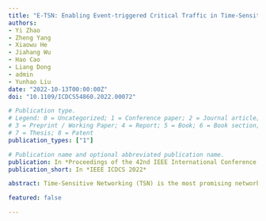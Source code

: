 ```yaml
---
title: "E-TSN: Enabling Event-triggered Critical Traffic in Time-Sensitive Networking for Industrial Applications"
authors:
- Yi Zhao
- Zheng Yang
- Xiaowu He
- Jiahang Wu
- Hao Cao
- Liang Dong
- admin
- Yunhao Liu
date: "2022-10-13T00:00:00Z"
doi: "10.1109/ICDCS54860.2022.00072"

# Publication type.
# Legend: 0 = Uncategorized; 1 = Conference paper; 2 = Journal article;
# 3 = Preprint / Working Paper; 4 = Report; 5 = Book; 6 = Book section;
# 7 = Thesis; 8 = Patent
publication_types: ["1"]

# Publication name and optional abbreviated publication name.
publication: In *Proceedings of the 42nd IEEE International Conference on Distributed Computing Systems*
publication_short: In *IEEE ICDCS 2022*

abstract: Time-Sensitive Networking (TSN) is the most promising network technology for Industry 4.0. A series of IEEE standards on TSN introduce deterministic transmission into standard Ethernet. Under the current paradigm, TSN can only schedule the deterministic transmission of time-triggered critical traffic (TCT), neglecting the other type of traffic in industrial cyber physical systems, i.e., event-triggered critical traffic (ECT). So in this work, we propose a new paradigm for TSN scheduling named E-TSN, which can provide deterministic transmission for both TCT and ECT. The three techniques of E-TSN, i.e., probabilistic stream, prioritized slot sharing, and prudent reservation, enable the deterministic transmission of ECT in TSN, and at the same time, protect TCT from the impacts of ECT. We also develop and make public a TSN evaluation toolkit to fill the gap in TSN study between algorithm design and experimental validation. The experiments show that E-TSN can reduce the latency and jitter of ECT by at least an order of magnitude compared to state-of-theart methods. By enabling reliable and timely delivery of ECT in TSN for the first time, E-TSN can broaden the application scope of TSN in industry.

featured: false

---
```

